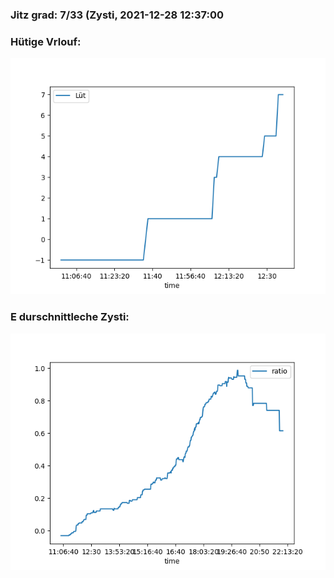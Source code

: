 ### Jitz grad: 7/33 (Zysti, 2021-12-28 12:37:00

### Hütige Vrlouf:
![Graph](Today.png)

### E durschnittleche Zysti:
![Graph](Zysti.png)